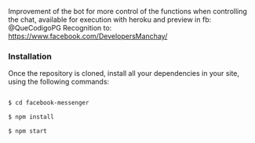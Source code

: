 Improvement of the bot for more control of the functions when controlling the chat, available for execution with heroku and preview in fb: @QueCodigoPG
Recognition to: https://www.facebook.com/DevelopersManchay/

### Installation

Once the repository is cloned, install all your dependencies in your site, using the following commands:

```sh

$ cd facebook-messenger

$ npm install

$ npm start
```

